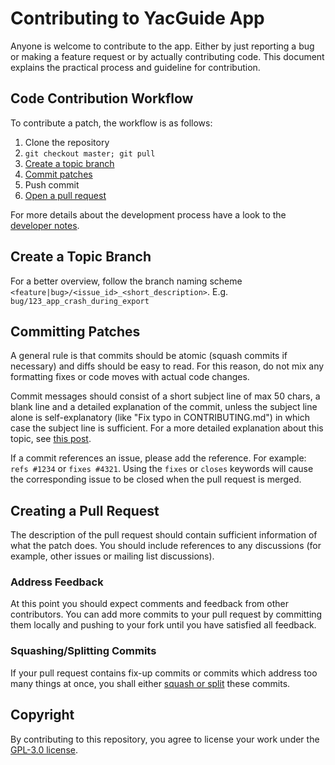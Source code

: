 # Contributing to YacGuide App

Anyone is welcome to contribute to the app. Either by just reporting a
bug or making a feature request or by actually contributing code.
This document explains the practical process and guideline for
contribution.


## Code Contribution Workflow

To contribute a patch, the workflow is as follows:

1. Clone the repository 
2. `git checkout master; git pull`
3. [Create a topic branch](#create-a-topic-branch)
4. [Commit patches](#committing-patches)
5. Push commit
6. [Open a pull request](#creating-a-pull-request)

For more details about the development process have a look to the
[developer notes](docs/developer-notes.md).


## Create a Topic Branch

For a better overview, follow the branch naming scheme
`<feature|bug>/<issue_id>_<short_description>`.
E.g. `bug/123_app_crash_during_export`


## Committing Patches

A general rule is that commits should be atomic (squash commits if
necessary) and diffs should be easy to read. For this reason, do not
mix any formatting fixes or code moves with actual code changes.

Commit messages should consist of a short subject line of max 50
chars, a blank line and a detailed explanation of the commit, unless
the subject line alone is self-explanatory (like "Fix typo in
CONTRIBUTING.md") in which case the subject line is sufficient. For a
more detailed explanation about this topic, see [this post][git-commit].

If a commit references an issue, please add the reference. For
example: `refs #1234` or `fixes #4321`. Using the `fixes` or `closes`
keywords will cause the corresponding issue to be closed when the pull
request is merged.


## Creating a Pull Request

The description of the pull request should contain sufficient
information of what the patch does. You should include references to
any discussions (for example, other issues or mailing list
discussions).


### Address Feedback

At this point you should expect comments and feedback from other
contributors. You can add more commits to your pull request by
committing them locally and pushing to your fork until you have
satisfied all feedback.


### Squashing/Splitting Commits

If your pull request contains fix-up commits or commits which address
too many things at once, you shall either
[squash or split][git-rewrite-history] these commits.


## Copyright

By contributing to this repository, you agree to license your work
under the [GPL-3.0 license](LICENSE).


[fork-a-repo]: https://help.github.com/en/articles/fork-a-repo
[git-commit]: https://chris.beams.io/posts/git-commit/
[git-rewrite-history]: https://git-scm.com/book/en/v2/Git-Tools-Rewriting-History

